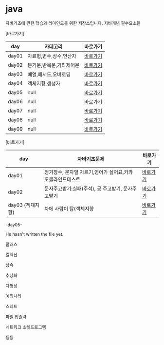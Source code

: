 # java
자바기초에 관한 학습과 리마인드를 위한 저장소입니다. 
자바개념 필수요소들


[바로가기]

| day  | 카테고리 | 바로가기 |
|--------|--------|--------|
| day01  | 자료형,변수,상수,연산자  | [바로가기](https://github.com/e1mji/java/tree/main/day01/src)   |
| day02  | 분기문,반복문,기타제어문  | [바로가기](https://github.com/e1mji/java/tree/main/day02/src)   |
| day03  | 배열,메서드,오버로딩  | [바로가기](https://github.com/e1mji/java/tree/main/day03/src)   |
| day04  | 객체지향,생성자  | [바로가기](https://github.com/e1mji/java/tree/main/day04/src)   |
| day05  | null  | [바로가기](https://github.com/e1mji/java)   |
| day06  | null  | [바로가기](https://github.com/e1mji/java)   |
| day07  | null  | [바로가기](https://github.com/e1mji/java)   |
| day08  | null  | [바로가기](https://github.com/e1mji/java)   |
| day09  | null  | [바로가기](https://github.com/e1mji/java)   |


[바로가기]

| day  | 자바기초문제 | 바로가기 |
|--------|--------|--------|
| day01  | 정거장수, 문자열 자르기,영어가 싫어요,카카오블라인드테스트 | [바로가기](https://github.com/e1mji/java/tree/main/test/src/day01)   |
| day02  | 문자주고받기:실패(주석), 공 주고받기, 문자주고받기 | [바로가기](https://github.com/e1mji/java/tree/main/test/src/day02)   |
| day03 (객체지향)  | 차에 사람이 탐(객체지향| [바로가기](https://github.com/e1mji/java/tree/main/test/src/day03)   |

-day05-

He hasn't written the file yet.


클래스

컬렉션

상속

추상화

다형성

예외처리

스레드

파일 입출력

네트워크 소켓프로그램

등등 
